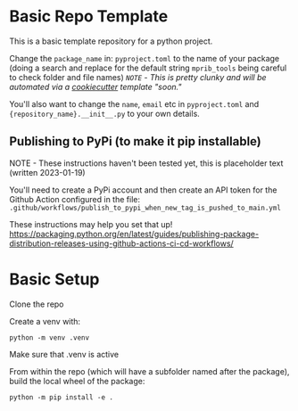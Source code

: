 # Basic Repo Template

This is a basic template repository for a python project. 

Change the `package_name` in: `pyproject.toml` to the name of your package (doing a search and replace for the default string `mprib_tools` being careful to check folder and file names) *`NOTE` - This is pretty clunky and will be automated via a [cookiecutter](https://github.com/cookiecutter/cookiecutter) template "soon."*


You'll also want to change the `name`, `email` etc in `pyproject.toml` and `{repository_name}.__init__.py` to your own details.

## Publishing to PyPi (to make it pip installable)

NOTE - These instructions haven't been tested yet, this is placeholder text (written 2023-01-19)

You'll need to create a PyPi account and then create an API token for the Github Action configured in the file: `.github/workflows/publish_to_pypi_when_new_tag_is_pushed_to_main.yml` 

These instructions may help you set that up! https://packaging.python.org/en/latest/guides/publishing-package-distribution-releases-using-github-actions-ci-cd-workflows/


# Basic Setup

Clone the repo

Create a venv with: 

```
python -m venv .venv
```

Make sure that .venv is active

From within the repo (which will have a subfolder named after the package), build the local wheel of the package: 

```
python -m pip install -e .
```

